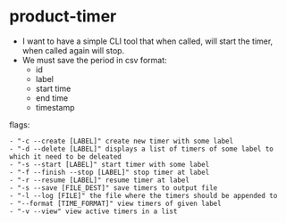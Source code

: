 # product-timer

- I want to have a simple CLI tool that when called, will start the timer, when called again will stop.
- We must save the period in csv format:
  - id
  - label
  - start time
  - end time
  - timestamp

flags:

```
- "-c --create [LABEL]" create new timer with some label
- "-d --delete [LABEL]" displays a list of timers of some label to which it need to be deleated
- "-s --start [LABEL]" start timer with some label
- "-f --finish --stop [LABEL]" stop timer at label
- "-r --resume [LABEL]" resume timer at label
- "-s --save [FILE_DEST]" save timers to output file
- "-l --log [FILE]" the file where the timers should be appended to
- "--format [TIME_FORMAT]" view timers of given label
- "-v --view" view active timers in a list
```
